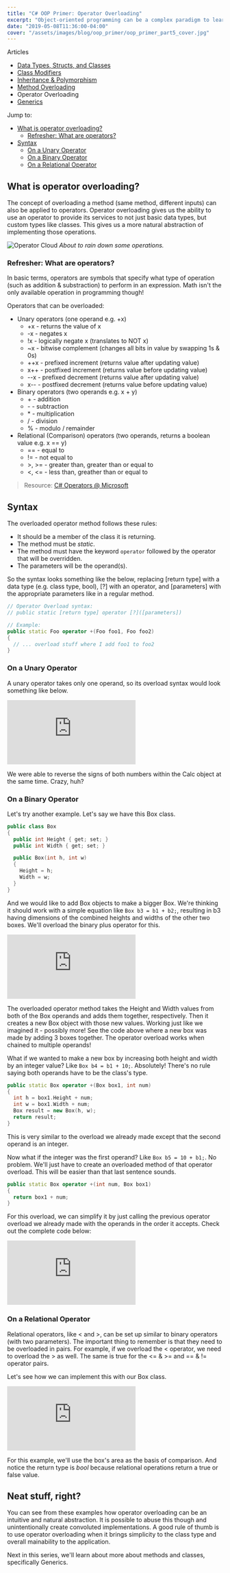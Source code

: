 ```yaml
---
title: "C# OOP Primer: Operator Overloading"
excerpt: "Object-oriented programming can be a complex paradigm to learn for a beginner. I will try to explain how some of it works. In this article, we'll cover operator overloading."
date: "2019-05-08T11:36:00-04:00"
cover: "/assets/images/blog/oop_primer/oop_primer_part5_cover.jpg"
---
```


<div class="article_nav">

Articles

- [Data Types, Structs, and Classes](/blog/c-oop-primer-data-types-structs-and-classes)
- [Class Modifiers](/blog/c-oop-primer-class-modifiers)
- [Inheritance & Polymorphism](/blog/c-oop-primer-inheritance-and-polymorphism)
- [Method Overloading](/blog/c-oop-primer-method-overloading)
- Operator Overloading
- [Generics](/blog/c-oop-primer-generics)

Jump to:

- [What is operator overloading?](#what-is-operator-overloading)
  - [Refresher: What are operators?](#refresher-what-are-operators)
- [Syntax](#syntax)
  - [On a Unary Operator](#on-a-unary-operator)
  - [On a Binary Operator](#on-a-binary-operator)
  - [On a Relational Operator](#on-a-relational-operator)

</div>

## What is operator overloading?

The concept of overloading a method (same method, different inputs) can also be applied to operators. Operator overloading gives us the ability to use an operator to provide its services to not just basic data types, but custom types like classes. This gives us a more natural abstraction of implementing those operations.

![Operator Cloud](/assets/images/blog/oop_primer/operator_cloud.gif)
_About to rain down some operations._

### Refresher: What are operators?

In basic terms, operators are symbols that specify what type of operation (such as addition & substraction) to perform in an expression. Math isn't the only available operation in programming though!

Operators that can be overloaded:

- Unary operators (one operand e.g. +x)
  - \+x - returns the value of x
  - \-x - negates x
  - !x - logically negate x (translates to NOT x)
  - ~x - bitwise complement (changes all bits in value by swapping 1s & 0s)
  - \++x - prefixed increment (returns value after updating value)
  - x++ - postfixed increment (returns value before updating value)
  - \--x - prefixed decrement (returns value after updating value)
  - x-- - postfixed decrement (returns value before updating value)
- Binary operators (two operands e.g. x + y)
  - \+ - addition
  - \- - subtraction
  - \* - multiplication
  - / - division
  - % - modulo / remainder
- Relational (Comparison) operators (two operands, returns a boolean value e.g. x == y)
  - == - equal to
  - != - not equal to
  - \>, \>= - greater than, greater than or equal to
  - <, <= - less than, greather than or equal to

> Resource: [C# Operators @ Microsoft](https://docs.microsoft.com/en-us/dotnet/csharp/programming-guide/statements-expressions-operators/operators)

## Syntax

The overloaded operator method follows these rules:

- It should be a member of the class it is returning.
- The method must be _static_.
- The method must have the keyword `operator` followed by the operator that will be overridden.
- The parameters will be the operand(s).

So the syntax looks something like the below, replacing [return type] with a data type (e.g. class type, bool), [?] with an operator, and [parameters] with the appropriate parameters like in a regular method.

```cpp
// Operator Overload syntax:
// public static [return type] operator [?]([parameters])

// Example:
public static Foo operator +(Foo foo1, Foo foo2)
{
  // ... overload stuff where I add foo1 to foo2
}
```

### On a Unary Operator

A unary operator takes only one operand, so its overload syntax would look something like below.

<div class="fiddle_container">
<iframe src="https://dotnetfiddle.net/Widget/kGan2g" frameborder="0"></iframe>
</div>

We were able to reverse the signs of both numbers within the Calc object at the same time. Crazy, huh?

### On a Binary Operator

Let's try another example. Let's say we have this Box class.

```cpp
public class Box
{
  public int Height { get; set; }
  public int Width { get; set; }

  public Box(int h, int w)
  {
    Height = h;
    Width = w;
  }
}
```

And we would like to add Box objects to make a bigger Box. We're thinking it should work with a simple equation like `Box b3 = b1 + b2;`, resulting in b3 having dimensions of the combined heights and widths of the other two boxes. We'll overload the binary plus operator for this.

<div class="fiddle_container">
<iframe src="https://dotnetfiddle.net/Widget/VlHLu5" frameborder="0"></iframe>
</div>

The overloaded operator method takes the Height and Width values from both of the Box operands and adds them together, respectively. Then it creates a new Box object with those new values. Working just like we imagined it - possibly more! See the code above where a new box was made by adding 3 boxes together. The operator overload works when chained to multiple operands!

What if we wanted to make a new box by increasing both height and width by an integer value? Like `Box b4 = b1 + 10;`. Absolutely! There's no rule saying both operands have to be the class's type.

```cpp
public static Box operator +(Box box1, int num)
{
  int h = box1.Height + num;
  int w = box1.Width + num;
  Box result = new Box(h, w);
  return result;
}
```

This is very similar to the overload we already made except that the second operand is an integer.

Now what if the integer was the first operand? Like `Box b5 = 10 + b1;`. No problem. We'll just have to create an overloaded method of that operator overload. This will be easier than that last sentence sounds.

```cpp
public static Box operator +(int num, Box box1)
{
  return box1 + num;
}
```

For this overload, we can simplify it by just calling the previous operator overload we already made with the operands in the order it accepts. Check out the complete code below:

<div class="fiddle_container">
<iframe src="https://dotnetfiddle.net/Widget/RYq0i1" frameborder="0"></iframe>
</div>

### On a Relational Operator

Relational operators, like < and >, can be set up similar to binary operators (with two parameters). The important thing to remember is that they need to be overloaded in pairs. For example, if we overload the < operator, we need to overload the > as well. The same is true for the <= & >= and == & != operator pairs.

Let's see how we can implement this with our Box class.

<div class="fiddle_container">
<iframe src="https://dotnetfiddle.net/Widget/DXdx4P" frameborder="0"></iframe>
</div>

For this example, we'll use the box's area as the basis of comparison. And notice the return type is _bool_ because relational operations return a true or false value.

## Neat stuff, right?

You can see from these examples how operator overloading can be an intuitive and natural abstraction. It is possible to abuse this though and unintentionally create convoluted implementations. A good rule of thumb is to use operator overloading when it brings simplicity to the class type and overall mainability to the application.

Next in this series, we'll learn about more about methods and classes, specifically Generics.
